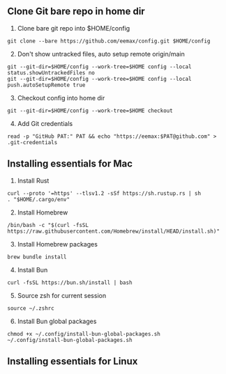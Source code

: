 ## Clone Git bare repo in home dir
1. Clone bare git repo into $HOME/config
```
git clone --bare https://github.com/eemax/config.git $HOME/config
```
2. Don't show untracked files, auto setup remote origin/main
```
git --git-dir=$HOME/config --work-tree=$HOME config --local status.showUntrackedFiles no
git --git-dir=$HOME/config --work-tree=$HOME config --local push.autoSetupRemote true
```
3. Checkout config into home dir
```
git --git-dir=$HOME/config --work-tree=$HOME checkout
```
4. Add Git credentials
```
read -p "GitHub PAT:" PAT && echo "https://eemax:$PAT@github.com" > .git-credentials
```
## Installing essentials for Mac
1. Install Rust
```
curl --proto '=https' --tlsv1.2 -sSf https://sh.rustup.rs | sh
. "$HOME/.cargo/env"
```
2. Install Homebrew
```
/bin/bash -c "$(curl -fsSL https://raw.githubusercontent.com/Homebrew/install/HEAD/install.sh)"
```
3. Install Homebrew packages
```
brew bundle install
```
4. Install Bun
```
curl -fsSL https://bun.sh/install | bash
```
5. Source zsh for current session
```
source ~/.zshrc
```
6. Install Bun global packages
```
chmod +x ~/.config/install-bun-global-packages.sh
~/.config/install-bun-global-packages.sh
```
## Installing essentials for Linux
